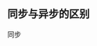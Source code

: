 <!--
 * @Author: your name
 * @Date: 2021-07-22 11:09:14
 * @LastEditTime: 2021-07-22 11:09:14
 * @LastEditors: Please set LastEditors
 * @Description: In User Settings Edit
 * @FilePath: \正式d:\学习文件夹\jsBoost\js模块化\js模块化.md
-->

## 同步与异步的区别
同步